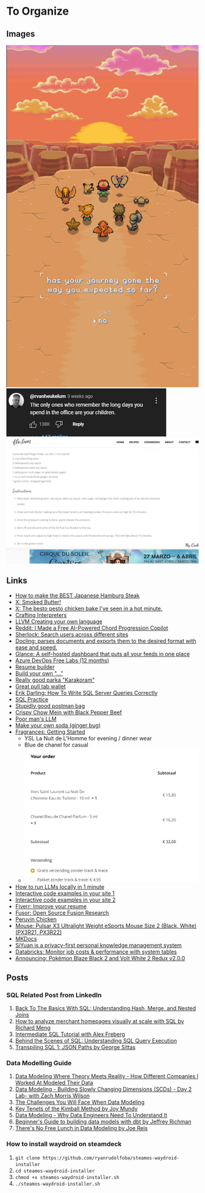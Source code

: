 # To Organize

## Images
![alt text](image-1.png)
![alt text](image-2.png)
![alt text](image-3.png)

## Links
- [How to make the BEST Japanese Hamburg Steak](https://www.youtube.com/watch?v=5RVSwVAQIvM)
- [X: Smoked Butter!](https://x.com/houseofthemuse_/status/1806751874869321927?s=46&t=MdcvRemepk9iORSI7gN0Pw)
- [X: The besto pesto chicken bake I've seen in a hot minute.](https://x.com/southdallasfood/status/1806077260715466778?s=46&t=MdcvRemepk9iORSI7gN0Pw)
- [Crafting Interpreters](https://craftinginterpreters.com/introduction.html?im-WMpannNK=3688284798460048776)
- [LLVM Creating your own language](https://llvm.org/docs/tutorial/)
- [Reddit: I Made a Free AI-Powered Chord Progression Copilot](https://www.reddit.com/r/Learnmusic/comments/1b435ro/i_made_a_free_aipowered_chord_progression_copilot/?rdt=50053)
- [Sherlock: Search users across different sites](https://github.com/sherlock-project/sherlock)
- [Docling: parses documents and exports them to the desired format with ease and speed.](https://github.com/DS4SD/docling)
- [Glance: A self-hosted dashboard that puts all your feeds in one place](https://github.com/glanceapp/glance)
- [Azure DevOps Free Labs (12 months)](https://www.azuredevopslabs.com/)
- [Resume builder](https://github.com/AmruthPillai/Reactive-Resume)
- [Build your own "..."](https://github.com/codecrafters-io/build-your-own-x)
- [Really good parka "Karakoram"](https://en.frizm.co.kr/product/karakoram-down-parka-005-orange/3768/category/24/display/1/)
- [Great pull tab wallet](https://bellroy.com/products/card-sleeve-wallet?color=hazelnut&material=leather&size=default#slide-5)
- [Erik Darling: How To Write SQL Server Queries Correctly](https://www.youtube.com/playlist?list=PLt4QZ-7lfQicw3rvSrJKr7lwiwDRvZ_kN)
- [SQL Practice](https://datalemur.com/)
- [Stupidly good postman bag](https://www.bleu-de-chauffe.com/en/men/689-postman-bag-eclair-m-cuba-libre-3700716008020.html)
- [Crispy Chow Mein with Black Pepper Beef](https://flolum.com/crispy-chow-mein-with-black-pepper-beef/)
- [Poor man's LLM](https://www.reddit.com/r/LocalLLaMA/comments/1hpg2e6/budget_aka_poor_man_local_llm/)
- [Make your own soda (ginger bug)](https://www.youtube.com/shorts/hJxmLto0pZQ)
- [Fragrances: Getting Started](https://www.reddit.com/r/fragrance/comments/58ugki/how_to_start_complete_beginner/)
    - YSL La Nuit de L'Homme for evening / dinner wear
    - Blue de chanel for casual
    - ![alt text](image-4.png)
- [How to run LLMs locally in 1 minute](https://x.com/dylan_ebert_/status/1876364896264474750?t=SNTjz9hryv_WxpTpe9JUow&s=19)
- [Interactive code examples in your site 1](https://github.com/nalgeon/codapi-js/blob/main/docs/html.md)
- [Interactive code examples in your site 2](https://codapi.org/)
- [Fiverr: Improve your resume](https://pro.fiverr.com/alexlouiserose/revise-your-engineering-resume-using-my-experience-as-a-tech-recruiter?utm_source=377295&utm_medium=cx_affiliate&utm_campaign=_bus-y&afp=&cxd_token=377295_37458721&show_join=true&ref_ctx_id=00f3bffbf13049a3802c2d3e95f5e97a&pckg_id=1&fiverr_choice=true&source=business_seller_page)
- [Fusor: Open Source Fusion Research](https://fusor.net/)
- [Peruvin Chicken](https://www.youtube.com/watch?v=rhIHkDY8zDk)
- [Mouse: Pulsar X3 Ultralight Weight eSports Mouse Size 2 (Black, White) (PX3R21, PX3R22)](https://ecommerce.datablitz.com.ph/collections/pulsar-x3-ultralight-weight-esports-mouse/products/pulsar-x3-ultralight-weight-esports-mouse-size-2-white-px3r22)
- [MKDocs](https://github.com/squidfunk/mkdocs-material)
- [SiYuan is a privacy-first personal knowledge management system](https://github.com/siyuan-note/siyuan)
- [Databricks: Monitor job costs & performance with system tables](https://docs.databricks.com/en/admin/system-tables/jobs-cost.html)
- [Announcing: Pokémon Blaze Black 2 and Volt White 2 Redux v2.0.0](https://www.reddit.com/r/PokemonROMhacks/comments/1hha3wp/announcing_pok%C3%A9mon_blaze_black_2_and_volt_white_2/?share_id=PfjS-E7lyFSSkSBI3Vxeq&utm_content=1&utm_medium=android_app&utm_name=androidcss&utm_source=share&utm_term=1)

## Posts

### SQL Related Post from LinkedIn
1. [Back To The Basics With SQL: Understanding Hash, Merge, and Nested Joins](https://lnkd.in/gh93t-c4)
2. [How to analyze merchant homepages visually at scale with SQL by Richard Meng](https://lnkd.in/eEpXFgUJ)
3. [Intermediate SQL Tutorial with Alex Freberg](https://lnkd.in/ep26nmmQ)
4. [Behind the Scenes of SQL: Understanding SQL Query Execution](https://lnkd.in/ejeW6gut)
5. [Transpiling SQL 1: JSON Paths by George Sittas](https://lnkd.in/gDEtwaC6)

### Data Modelling Guide
1. [Data Modeling Where Theory Meets Reality - How Different Companies I Worked At Modeled Their Data](https://lnkd.in/ekZvqqfe)
2. [Data Modeling - Building Slowly Changing Dimensions (SCDs) - Day 2 Lab- with Zach Morris Wilson](https://lnkd.in/g7PAWd8M)
3. [The Challenges You Will Face When Data Modeling](https://lnkd.in/gd5CQrZs)
4. [Key Tenets of the Kimball Method by Joy Mundy](https://lnkd.in/eDW9nVmY)
5. [Data Modeling - Why Data Engineers Need To Understand It](https://lnkd.in/gCvpMYhP)
6. [Beginner's Guide to building data models with dbt by Jeffrey Richman](https://lnkd.in/gUditV98)
7. [There's No Free Lunch in Data Modeling by Joe Reis](https://lnkd.in/ezN5-Ep9)

### How to install waydroid on steamdeck
1. `git clone https://github.com/ryanrudolfoba/steamos-waydroid-installer`
2. `cd steamos-waydroid-installer`
3. `chmod +x steamos-waydroid-installer.sh`
4. `./steamos-waydroid-installer.sh`
